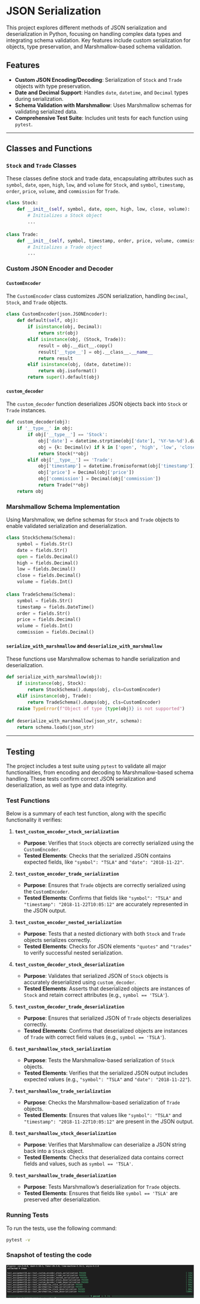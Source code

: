 
# JSON Serialization

This project explores different methods of JSON serialization and deserialization in Python, focusing on handling complex data types and integrating schema validation. Key features include custom serialization for objects, type preservation, and Marshmallow-based schema validation.

## Features

- **Custom JSON Encoding/Decoding**: Serialization of `Stock` and `Trade` objects with type preservation.
- **Date and Decimal Support**: Handles `date`, `datetime`, and `Decimal` types during serialization.
- **Schema Validation with Marshmallow**: Uses Marshmallow schemas for validating serialized data.
- **Comprehensive Test Suite**: Includes unit tests for each function using `pytest`.

---

## Classes and Functions

### `Stock` and `Trade` Classes
These classes define stock and trade data, encapsulating attributes such as `symbol`, `date`, `open`, `high`, `low`, and `volume` for `Stock`, and `symbol`, `timestamp`, `order`, `price`, `volume`, and `commission` for `Trade`.

```python
class Stock:
    def __init__(self, symbol, date, open, high, low, close, volume):
        # Initializes a Stock object
        ...

class Trade:
    def __init__(self, symbol, timestamp, order, price, volume, commission):
        # Initializes a Trade object
        ...
```

### Custom JSON Encoder and Decoder
#### `CustomEncoder`
The `CustomEncoder` class customizes JSON serialization, handling `Decimal`, `Stock`, and `Trade` objects.

```python
class CustomEncoder(json.JSONEncoder):
    def default(self, obj):
        if isinstance(obj, Decimal):
            return str(obj)
        elif isinstance(obj, (Stock, Trade)):
            result = obj.__dict__.copy()
            result['__type__'] = obj.__class__.__name__
            return result
        elif isinstance(obj, (date, datetime)):
            return obj.isoformat()
        return super().default(obj)
```

#### `custom_decoder`
The `custom_decoder` function deserializes JSON objects back into `Stock` or `Trade` instances.

```python
def custom_decoder(obj):
    if '__type__' in obj:
        if obj['__type__'] == 'Stock':
            obj['date'] = datetime.strptime(obj['date'], '%Y-%m-%d').date()
            obj = {k: Decimal(v) if k in ['open', 'high', 'low', 'close'] else v for k, v in obj.items()}
            return Stock(**obj)
        elif obj['__type__'] == 'Trade':
            obj['timestamp'] = datetime.fromisoformat(obj['timestamp'])
            obj['price'] = Decimal(obj['price'])
            obj['commission'] = Decimal(obj['commission'])
            return Trade(**obj)
    return obj
```

### Marshmallow Schema Implementation
Using Marshmallow, we define schemas for `Stock` and `Trade` objects to enable validated serialization and deserialization.

```python
class StockSchema(Schema):
    symbol = fields.Str()
    date = fields.Str()
    open = fields.Decimal()
    high = fields.Decimal()
    low = fields.Decimal()
    close = fields.Decimal()
    volume = fields.Int()

class TradeSchema(Schema):
    symbol = fields.Str()
    timestamp = fields.DateTime()
    order = fields.Str()
    price = fields.Decimal()
    volume = fields.Int()
    commission = fields.Decimal()
```

#### `serialize_with_marshmallow` and `deserialize_with_marshmallow`
These functions use Marshmallow schemas to handle serialization and deserialization.

```python
def serialize_with_marshmallow(obj):
    if isinstance(obj, Stock):
        return StockSchema().dumps(obj, cls=CustomEncoder)
    elif isinstance(obj, Trade):
        return TradeSchema().dumps(obj, cls=CustomEncoder)
    raise TypeError(f"Object of type {type(obj)} is not supported")

def deserialize_with_marshmallow(json_str, schema):
    return schema.loads(json_str)
```

---

## Testing

The project includes a test suite using `pytest` to validate all major functionalities, from encoding and decoding to Marshmallow-based schema handling. These tests confirm correct JSON serialization and deserialization, as well as type and data integrity.

### Test Functions

Below is a summary of each test function, along with the specific functionality it verifies:

1. **`test_custom_encoder_stock_serialization`**  
   - **Purpose**: Verifies that `Stock` objects are correctly serialized using the `CustomEncoder`.
   - **Tested Elements**: Checks that the serialized JSON contains expected fields, like `"symbol": "TSLA"` and `"date": "2018-11-22"`.

2. **`test_custom_encoder_trade_serialization`**  
   - **Purpose**: Ensures that `Trade` objects are correctly serialized using the `CustomEncoder`.
   - **Tested Elements**: Confirms that fields like `"symbol": "TSLA"` and `"timestamp": "2018-11-22T10:05:12"` are accurately represented in the JSON output.

3. **`test_custom_encoder_nested_serialization`**  
   - **Purpose**: Tests that a nested dictionary with both `Stock` and `Trade` objects serializes correctly.
   - **Tested Elements**: Checks for JSON elements `"quotes"` and `"trades"` to verify successful nested serialization.

4. **`test_custom_decoder_stock_deserialization`**  
   - **Purpose**: Validates that serialized JSON of `Stock` objects is accurately deserialized using `custom_decoder`.
   - **Tested Elements**: Asserts that deserialized objects are instances of `Stock` and retain correct attributes (e.g., `symbol == 'TSLA'`).

5. **`test_custom_decoder_trade_deserialization`**  
   - **Purpose**: Ensures that serialized JSON of `Trade` objects deserializes correctly.
   - **Tested Elements**: Confirms that deserialized objects are instances of `Trade` with correct field values (e.g., `symbol == 'TSLA'`).

6. **`test_marshmallow_stock_serialization`**  
   - **Purpose**: Tests the Marshmallow-based serialization of `Stock` objects.
   - **Tested Elements**: Verifies that the serialized JSON output includes expected values (e.g., `"symbol": "TSLA"` and `"date": "2018-11-22"`).

7. **`test_marshmallow_trade_serialization`**  
   - **Purpose**: Checks the Marshmallow-based serialization of `Trade` objects.
   - **Tested Elements**: Ensures that values like `"symbol": "TSLA"` and `"timestamp": "2018-11-22T10:05:12"` are present in the JSON output.

8. **`test_marshmallow_stock_deserialization`**  
   - **Purpose**: Verifies that Marshmallow can deserialize a JSON string back into a `Stock` object.
   - **Tested Elements**: Checks that deserialized data contains correct fields and values, such as `symbol == 'TSLA'`.

9. **`test_marshmallow_trade_deserialization`**  
   - **Purpose**: Tests Marshmallow’s deserialization for `Trade` objects.
   - **Tested Elements**: Ensures that fields like `symbol == 'TSLA'` are preserved after deserialization.

### Running Tests

To run the tests, use the following command:

```bash
pytest -v
```

### Snapshot of testing the code

![alt text](image.png)